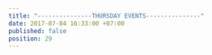 ```yaml
---
title: "---------------THURSDAY EVENTS---------------"
date: 2017-07-04 16:33:00 +07:00
published: false
position: 29
---
```


